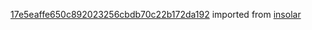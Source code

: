 [17e5eaffe650c892023256cbdb70c22b172da192](https://github.com/insolar/insolar/commit/17e5eaffe650c892023256cbdb70c22b172da192) imported from [insolar](https://github.com/insolar/insolar)
